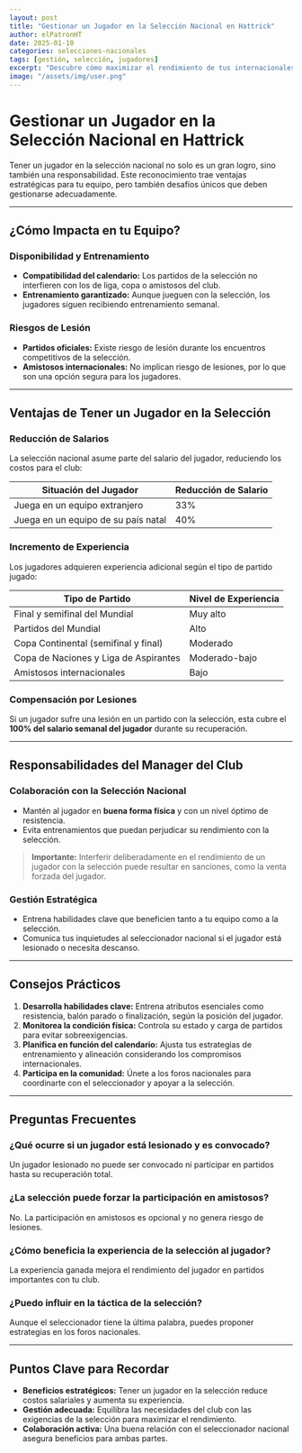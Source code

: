 ```yaml
---
layout: post
title: "Gestionar un Jugador en la Selección Nacional en Hattrick"
author: elPatronHT
date: 2025-01-10
categories: selecciones-nacionales
tags: [gestión, selección, jugadores]
excerpt: "Descubre cómo maximizar el rendimiento de tus internacionales mientras proteges los intereses de tu club."
image: "/assets/img/user.png"
---
```


# Gestionar un Jugador en la Selección Nacional en Hattrick

Tener un jugador en la selección nacional no solo es un gran logro, sino también una responsabilidad. Este reconocimiento trae ventajas estratégicas para tu equipo, pero también desafíos únicos que deben gestionarse adecuadamente.

---

## ¿Cómo Impacta en tu Equipo?

### Disponibilidad y Entrenamiento

- **Compatibilidad del calendario:** Los partidos de la selección no interfieren con los de liga, copa o amistosos del club.
- **Entrenamiento garantizado:** Aunque jueguen con la selección, los jugadores siguen recibiendo entrenamiento semanal.

### Riesgos de Lesión

- **Partidos oficiales:** Existe riesgo de lesión durante los encuentros competitivos de la selección.
- **Amistosos internacionales:** No implican riesgo de lesiones, por lo que son una opción segura para los jugadores.

---

## Ventajas de Tener un Jugador en la Selección

### Reducción de Salarios

La selección nacional asume parte del salario del jugador, reduciendo los costos para el club:

| **Situación del Jugador**           | **Reducción de Salario** |
| ----------------------------------- | ------------------------ |
| Juega en un equipo extranjero       | 33%                      |
| Juega en un equipo de su país natal | 40%                      |

### Incremento de Experiencia

Los jugadores adquieren experiencia adicional según el tipo de partido jugado:

| **Tipo de Partido**                   | **Nivel de Experiencia** |
| ------------------------------------- | ------------------------ |
| Final y semifinal del Mundial         | Muy alto                 |
| Partidos del Mundial                  | Alto                     |
| Copa Continental (semifinal y final)  | Moderado                 |
| Copa de Naciones y Liga de Aspirantes | Moderado-bajo            |
| Amistosos internacionales             | Bajo                     |

### Compensación por Lesiones

Si un jugador sufre una lesión en un partido con la selección, esta cubre el **100% del salario semanal del jugador** durante su recuperación.

---

## Responsabilidades del Manager del Club

### Colaboración con la Selección Nacional

- Mantén al jugador en **buena forma física** y con un nivel óptimo de resistencia.
- Evita entrenamientos que puedan perjudicar su rendimiento con la selección.

> **Importante:** Interferir deliberadamente en el rendimiento de un jugador con la selección puede resultar en sanciones, como la venta forzada del jugador.

### Gestión Estratégica

- Entrena habilidades clave que beneficien tanto a tu equipo como a la selección.
- Comunica tus inquietudes al seleccionador nacional si el jugador está lesionado o necesita descanso.

---

## Consejos Prácticos

1. **Desarrolla habilidades clave:** Entrena atributos esenciales como resistencia, balón parado o finalización, según la posición del jugador.
2. **Monitorea la condición física:** Controla su estado y carga de partidos para evitar sobreexigencias.
3. **Planifica en función del calendario:** Ajusta tus estrategias de entrenamiento y alineación considerando los compromisos internacionales.
4. **Participa en la comunidad:** Únete a los foros nacionales para coordinarte con el seleccionador y apoyar a la selección.

---

## Preguntas Frecuentes

### ¿Qué ocurre si un jugador está lesionado y es convocado?

Un jugador lesionado no puede ser convocado ni participar en partidos hasta su recuperación total.

### ¿La selección puede forzar la participación en amistosos?

No. La participación en amistosos es opcional y no genera riesgo de lesiones.

### ¿Cómo beneficia la experiencia de la selección al jugador?

La experiencia ganada mejora el rendimiento del jugador en partidos importantes con tu club.

### ¿Puedo influir en la táctica de la selección?

Aunque el seleccionador tiene la última palabra, puedes proponer estrategias en los foros nacionales.

---

## Puntos Clave para Recordar

- **Beneficios estratégicos:** Tener un jugador en la selección reduce costos salariales y aumenta su experiencia.
- **Gestión adecuada:** Equilibra las necesidades del club con las exigencias de la selección para maximizar el rendimiento.
- **Colaboración activa:** Una buena relación con el seleccionador nacional asegura beneficios para ambas partes.
